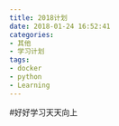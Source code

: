 ```yaml
---
title: 2018计划
date: 2018-01-24 16:52:41
categories:
- 其他
- 学习计划
tags:
- docker
- python
- Learning
---
```


#好好学习天天向上
